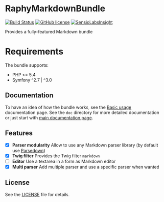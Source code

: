 # RaphyMarkdownBundle

[![Build Status](https://img.shields.io/travis/Raphy/RaphyMarkdownBundle.svg)](https://travis-ci.org/Raphy/RaphyMarkdownBundle)
[![GitHub license](https://img.shields.io/github/license/Raphy/RaphyMarkdownBundle.svg)](LICENSE)
[![SensioLabsInsight](https://insight.sensiolabs.com/projects/b675534d-9c5c-490a-aefa-492a48ca4e16/mini.png)](https://insight.sensiolabs.com/projects/b675534d-9c5c-490a-aefa-492a48ca4e16)

Provides a fully-featured Markdown bundle

# Requirements

The bundle supports:
- PHP >= 5.4
- Symfony ^2.7 | ^3.0

## Documentation

To have an idea of how the bundle works, see the [Basic usage](Resources/doc/basic-usage.md) documentation page.
See the `doc` directory for more detailed documentation or just start with [main documentation page](Resources/doc/index.md).

## Features

- [X] **Parser modularity** Allow to use any Markdown parser library (by default use [Parsedown](https://github.com/erusev/parsedown))
- [x] **Twig filter** Provides the Twig filter `markdown`
- [ ] **Editor** Use a textarea in a form as Markdown editor
- [x] **Multi parser** Add multiple parser and use a specific parser when wanted

## License

See the [LICENSE](LICENSE) file for details.
